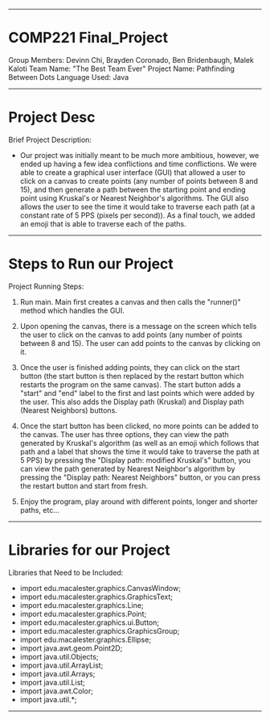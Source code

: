 ------------------------------------------------------------------------------------------------------------------------------------------------------------------------------------------------------------------------------------------------------------------------------------------------------

# COMP221 Final_Project
Group Members: Devinn Chi, Brayden Coronado, Ben Bridenbaugh, Malek Kaloti
Team Name: "The Best Team Ever"
Project Name: Pathfinding Between Dots
Language Used: Java


------------------------------------------------------------------------------------------------------------------------------------------------------------------------------------------------------------------------------------------------------------------------------------------------------

# Project Desc
Brief Project Description:

- Our project was initially meant to be much more ambitious, however, we ended up having a few idea conflictions and time conflictions. We were able to create a graphical user interface (GUI) that allowed a user to click on a canvas to create points (any number of points between 8 and 15), and then generate a path between the starting point and ending point using Kruskal's or Nearest Neighbor's algorithms. The GUI also allows the user to see the time it would take to traverse each path (at a constant rate of 5 PPS (pixels per second)). As a final touch, we added an emoji that is able to traverse each of the paths.

------------------------------------------------------------------------------------------------------------------------------------------------------------------------------------------------------------------------------------------------------------------------------------------------------

# Steps to Run our Project
Project Running Steps:

1. Run main. Main first creates a canvas and then calls the "runner()" method which handles the GUI.

2. Upon opening the canvas, there is a message on the screen which tells the user to click on the canvas to add points (any number of points between 8 and 15). The user can add points to the canvas by clicking on it.

3. Once the user is finished adding points, they can click on the start button (the start button is then replaced by the restart button which restarts the program on the same canvas). The start button adds a "start" and "end" label to the first and last points which were added by the user. This also adds the Display path (Kruskal) and Display path (Nearest Neighbors) buttons. 

4. Once the start button has been clicked, no more points can be added to the canvas. The user has three options, they can view the path generated by Kruskal's algorithm (as well as an emoji which follows that path and a label that shows the time it would take to traverse the path at 5 PPS) by pressing the "Display path: modified Kruskal's" button, you can view the path generated by Nearest Neighbor's algorithm by pressing the "Display path: Nearest Neighbors" button, or you can press the restart button and start from fresh.

5. Enjoy the program, play around with different points, longer and shorter paths, etc...

------------------------------------------------------------------------------------------------------------------------------------------------------------------------------------------------------------------------------------------------------------------------------------------------------

# Libraries for our Project
Libraries that Need to be Included:

- import edu.macalester.graphics.CanvasWindow;
- import edu.macalester.graphics.GraphicsText;
- import edu.macalester.graphics.Line;
- import edu.macalester.graphics.Point;
- import edu.macalester.graphics.ui.Button;
- import edu.macalester.graphics.GraphicsGroup;
- import edu.macalester.graphics.Ellipse;
- import java.awt.geom.Point2D;
- import java.util.Objects;
- import java.util.ArrayList;
- import java.util.Arrays;
- import java.util.List;
- import java.awt.Color;
- import java.util.*;

------------------------------------------------------------------------------------------------------------------------------------------------------------------------------------------------------------------------------------------------------------------------------------------------------